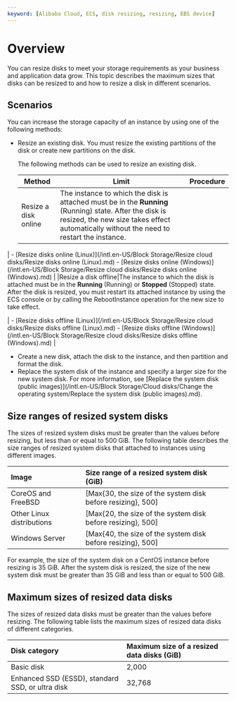 ```yaml
---
keyword: [Alibaba Cloud, ECS, disk resizing, resizing, EBS device]
---
```


# Overview

You can resize disks to meet your storage requirements as your business and application data grow. This topic describes the maximum sizes that disks can be resized to and how to resize a disk in different scenarios.

## Scenarios

You can increase the storage capacity of an instance by using one of the following methods:

-   Resize an existing disk. You must resize the existing partitions of the disk or create new partitions on the disk.

    The following methods can be used to resize an existing disk.

    |Method|Limit|Procedure|
    |------|-----|---------|
    |Resize a disk online|The instance to which the disk is attached must be in the **Running** \(Running\) state. After the disk is resized, the new size takes effect automatically without the need to restart the instance.

|    -   [Resize disks online \(Linux\)](/intl.en-US/Block Storage/Resize cloud disks/Resize disks online (Linux).md)
    -   [Resize disks online \(Windows\)](/intl.en-US/Block Storage/Resize cloud disks/Resize disks online (Windows).md) |
    |Resize a disk offline|The instance to which the disk is attached must be in the **Running** \(Running\) or **Stopped** \(Stopped\) state. After the disk is resized, you must restart its attached instance by using the ECS console or by calling the RebootInstance operation for the new size to take effect.

|    -   [Resize disks offline \(Linux\)](/intl.en-US/Block Storage/Resize cloud disks/Resize disks offline (Linux).md)
    -   [Resize disks offline \(Windows\)](/intl.en-US/Block Storage/Resize cloud disks/Resize disks offline (Windows).md) |

-   Create a new disk, attach the disk to the instance, and then partition and format the disk.
-   Replace the system disk of the instance and specify a larger size for the new system disk. For more information, see [Replace the system disk \(public images\)](/intl.en-US/Block Storage/Cloud disks/Change the operating system/Replace the system disk (public images).md).

## Size ranges of resized system disks

The sizes of resized system disks must be greater than the values before resizing, but less than or equal to 500 GiB. The following table describes the size ranges of resized system disks that attached to instances using different images.

|Image|Size range of a resized system disk \(GiB\)|
|:----|:------------------------------------------|
|CoreOS and FreeBSD|\[Max\{30, the size of the system disk before resizing\}, 500\]|
|Other Linux distributions|\[Max\{20, the size of the system disk before resizing\}, 500\]|
|Windows Server|\[Max\{40, the size of the system disk before resizing\}, 500\]|

For example, the size of the system disk on a CentOS instance before resizing is 35 GiB. After the system disk is resized, the size of the new system disk must be greater than 35 GiB and less than or equal to 500 GiB.

## Maximum sizes of resized data disks

The sizes of resized data disks must be greater than the values before resizing. The following table lists the maximum sizes of resized data disks of different categories.

|Disk category|Maximum size of a resized data disks \(GiB\)|
|:------------|:-------------------------------------------|
|Basic disk|2,000|
|Enhanced SSD \(ESSD\), standard SSD, or ultra disk|32,768|

